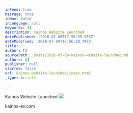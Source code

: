 ```yaml
---
inFeed: true
hasPage: true
inNav: false
inLanguage: null
keywords: []
description: Kainos Website Launched
datePublished: '2016-07-09T17:56:35.956Z'
dateModified: '2016-07-09T17:56:18.797Z'
title: ''
author: []
sourcePath: _posts/2016-07-09-kainos-website-launched.md
authors: []
publisher: null
starred: false
url: kainos-website-launched/index.html
_type: Article

---
```

Kainos Website Launched
![](https://the-grid-user-content.s3-us-west-2.amazonaws.com/7c8df84e-0020-4e44-acf7-b8b47cd8f21e.jpg)

kainos-ev.com